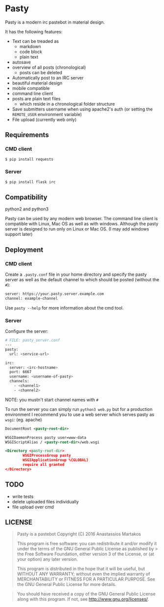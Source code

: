Pasty
=====
Pasty is a modern irc pastebot in material design.

It has the following features:
  - Text can be treaded as
    - markdown
    - code block
    - plain text
  - autosave
  - overview of all posts (chronological)
    - posts can be deleted
  - Automatically post to an IRC server
  - beautiful material design
  - mobile compatible
  - command line client
  - posts are plain text files
    - which reside in a chronological folder structure
  - Save submitters username when using apache2's auth (or setting the `REMOTE_USER` environment variable)
  - File upload (currently web only)

Requirements
------------
### CMD client
```sh
$ pip install requests
```

### Server
```sh
$ pip install flask irc
```

Compatibility
-------------
python2 and python3

Pasty can be used by any modern web browser. The command line client is compatible with Linux, Mac OS as well as with windows. Although the pasty server is designed to run only on Linux or Mac OS. (I may add windows support later)

Deployment
----------
### CMD client
Create a `.pasty.conf` file in your home directory and specify the pasty server as well as the default channel to which should be posted (without the `#`):
```sh
server: https://your.pasty.server.example.com
channel: example-channel
```

Use `pasty --help` for more information about the cmd tool.

### Server
Configure the server:
```sh
# FILE: pasty_server.conf
---
pasty:
  url: <service-url>

irc:
  server: <irc-hostname>
  port: 6667
  username: <username-of-pasty>
  channels:
    - <channel1>
    - <channel2>
```
NOTE: you mustn't start channel names with `#`

To run the server you can simply run `python3 web.py` but for a production environment I recommend you to use a web server which serves pasty as `wsgi`: (eg. apache)
```xml
DocumentRoot <pasty-root-dir>

WSGIDaemonProcess pasty user=www-data
WSGIScriptAlias / <pasty-root-dir>/web.wsgi

<Directory <pasty-root-dir>
        WSGIProcessGroup pasty
        WSGIApplicationGroup %{GLOBAL}
        require all granted
</Directory>
```

TODO
----
  - write tests
  - delete uploaded files individually
  - file upload over cmd

LICENSE
--------
> Pasty is a pastebot Copyright (C) 2016 Anastassios Martakos
>
> This program is free software: you can redistribute it and/or modify it under the terms of the GNU General Public License as published by > the Free Software Foundation, either version 3 of the License, or (at your option) any later version.
>
> This program is distributed in the hope that it will be useful, but WITHOUT ANY WARRANTY; without even the implied warranty of MERCHANTABILITY or FITNESS FOR A PARTICULAR PURPOSE. See the GNU General Public License for more details.

> You should have received a copy of the GNU General Public License along with this program. If not, see http://www.gnu.org/licenses/.
